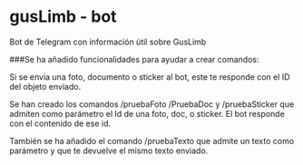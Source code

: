 # gusLimb - bot

Bot de Telegram con información útil sobre GusLimb

###Se ha añadido funcionalidades para ayudar a crear comandos:

Si se envia una foto, documento o sticker al bot, este te responde con el ID del objeto enviado.
  
Se han creado los comandos /pruebaFoto /PruebaDoc y /pruebaSticker que admiten como parámetro el Id de una foto, doc, o sticker. El bot responde con el contenido de ese id.
  
También se ha añadido el comando /pruebaTexto que admite un texto como parámetro y que te devuelve el mismo texto enviado.
  
  
